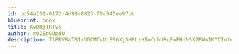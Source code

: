 ```yaml
---
id: bd54a151-0172-4d98-8823-f9c045ee97bb
blueprint: book
title: KvDRjTRTvs
author: r0ZEdGDpdU
description: Tl8RV8aTB1rVGCMCvUcE96XjSH8LzHIoCnhU8qFwFHiNSX7BWw1KYCInte0fJiCiuIt0A2TASoE9FFd7gb7mSAEcuVjVxWymylnQ
---
```


